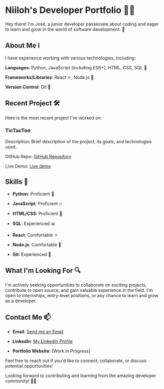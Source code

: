 # Niiloh's Developer Portfolio 👨‍💻

Hey there! I'm José, a junior developer passionate about coding and eager to learn and grow in the world of software development. 👋

## About Me ℹ️
I have experience working with various technologies, including:

**Languages**: Python, JavaScript (including ES6+), HTML, CSS, SQL 🐍

**Frameworks/Libraries**: React ⚛️, Node.js 🚀

**Version Control**: Git 🌳


## Recent Project 🛠️
Here is the most recent project I've worked on:

### TicTacToe
Description: Brief description of the project, its goals, and technologies used.

GitHub Repo: [GitHub Repository](https://github.com/T-PRAT/tictactoe)

Live Demo: [Live demo](https://tictactoe-t-prat.vercel.app)


## Skills 🚀


- **Python**: Proficient 🐍

- **JavaScript**: Proficient 🔥

- **HTML/CSS**: Proficient 🎨

- **SQL**: Experienced 📊

- **React**: Comfortable ⚛️

- **Node.js**: Comfortable 🚀

- **Git**: Experienced 🌳

## What I'm Looking For 🔍

I'm actively seeking opportunities to collaborate on exciting projects, contribute to open source, and gain valuable experience in the field. I'm open to internships, entry-level positions, or any chance to learn and grow as a developer.

## Contact Me 📫
- **Email**: [Send me an Email](mailto:zeferreira1458@hotmail.com)

- **LinkedIn**: [My LinkedIn Profile](https://www.linkedin.com/in/josé-ferreira-a85952227/)

- **Portfolio Website**: [Work in Progress]

Feel free to reach out if you'd like to connect, collaborate, or discuss potential opportunities!

Looking forward to contributing and learning from the amazing developer community! 🚀🌟
